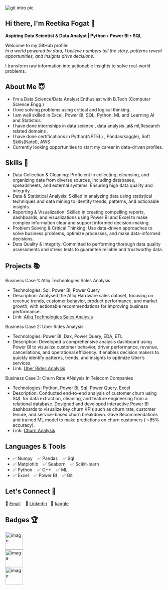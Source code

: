 ![git intro pic](https://github.com/user-attachments/assets/e86dc226-88aa-441d-b550-3535ae66036a)

## Hi there, I'm Reetika Fogat 👋
**Aspiring Data Scientist & Data Analyst | Python • Power BI • SQL**

Welcome to my GitHub profile!  
_In a world powered by data, I believe numbers tell the story, patterns reveal opportunities, and insights drive decisions._

I transform raw information into actionable insights to solve real-world problems.

About Me  😇
---
- I'm a Data Science/Data Analyst Enthusiast with B.Tech (Computer Science Engg.)
- I love solving problems using critical and logical thinking.
- I am well skilled in Excel, Power BI, SQL, Python, ML and Learning AI and Statistics.
- I have done internships in data science , data analysis ,ai& ml,Research related domains .
- I have done certifications in Python(NPTEL) , Pandas(kaggle), Soft Skills(Nptel), AWS
- Currently looking opportunities to start my career in data-driven profiles.

Skills 💪
---
- Data Collection & Cleaning: Proficient in collecting, cleansing, and organizing data from diverse sources, including databases, spreadsheets, and external systems.  Ensuring high data quality and integrity.
- Data & Statistical Analysis: Skilled in analyzing data using statistical techniques and data mining to identify trends, patterns, and actionable insights.
- Reporting & Visualization: Skilled in creating compelling reports, dashboards, and visualizations using Power BI and Excel to make complex information clear and support informed decision-making.
- Problem Solving & Critical Thinking: Use data-driven approaches to solve business problems, optimize processes, and make data-informed decisions.
- Data Quality & Integrity: Committed to performing thorough data quality assessments and stress tests to guarantee reliable and trustworthy data.

Projects 📚
---
Business Case 1: Atliq Technologies Sales Analysis 
- Technologies: Sql, Power BI, Power Query
- Description: Analysed the Atliq Hardware sales dataset, focusing on revenue trends, customer behavior, product performance,
             and market growth, with actionable recommendations for improving business performance.
- Link: [Atliq Technologies Sales Analysis ](https://github.com/Reetikafogat/AtliQ-sales-Analysis)

Business Case 2: Uber Rides Analysis 
- Technologies: Power BI ,Dax, Power Query, EDA, ETL 
- Description: Developed a comprehensive analysis dashboard using Power BI to visualize customer behavior, driver performance, revenue, cancellations, and operational efficiency. 
             It enables decision makers to quickly identify patterns, trends, and insights to optimize Uber’s services.
- Link: [Uber Rides Analysis](https://github.com/Reetikafogat/Uber-Analysis)

Business Case 3: Churn Rate ANalysis In Telecom Companies
- Technologies: Python, Power Bi, Sql, Power Query, Excel
- Description: Conducted end-to-end analysis of customer churn using SQL for data extraction, cleaning, and feature engineering from a relational database.
             Designed and developed interactive Power BI dashboards to visualize key churn KPIs such as churn rate, customer tenure, and service-based churn breakdown.
             Gave Recommendations and trained ML model to make predictions on  churn customers ( ~85% accuracy).
- Link: [Churn Analysis ](https://github.com/Reetikafogat/CHURN-ANALYSIS-IN-TELECOM-COMPANIES-)

Languages & Tools
---
- ✅ Numpy &nbsp;&nbsp;           ✅ Pandas &nbsp;&nbsp;       ✅ Sql
- ✅ Matplotlib &nbsp;&nbsp;      ✅ Seaborn &nbsp;&nbsp;      ✅ Scikit-learn
- ✅ Python &nbsp;&nbsp;          ✅ C++ &nbsp;&nbsp;          ✅ ML
- ✅ Excel &nbsp;&nbsp;           ✅ Power BI &nbsp;&nbsp;     ✅ Git

Let's Connect 🤝
---
📧 [Email](reetikafogat76@gmail.com) &nbsp;&nbsp; 
💼 [LinkedIn](https://www.linkedin.com/in/reetika-f-1a0730271/)&nbsp;&nbsp; 
🧩 [kaggle](https://www.kaggle.com/reetikafogat)

Badges 🏆
---
<img width="56" height="56" alt="image" src="https://github.com/user-attachments/assets/796174e3-09d9-4f61-b45f-fc24ef2e835f" /> <br>
<img width="56" height="56" alt="image" src="https://github.com/user-attachments/assets/b4432b12-d348-46bb-aeca-1b5a9b662941" /><br>
<img width="56" height="56" alt="image" src="https://github.com/user-attachments/assets/ab3fc0f6-4058-4aa2-ac7f-8c69038fc169" />









